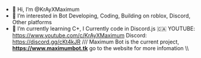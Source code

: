 - 👋 Hi, I’m @KrAyXMaximum
- 👀 I’m interested in Bot Developing, Coding, Building on roblox, Discord, Other platforms
- 🌱 I’m currently learning C+, I Currently code in Discord.js 🇨🇦
YOUTUBE: https://www.youtube.com/c/KrAyXMaximum Discord: https://discord.gg/cKt4kJR
/// Maximum Bot is the current project, **https://www.maximumbot.tk** go to the website for more infomation \\\

